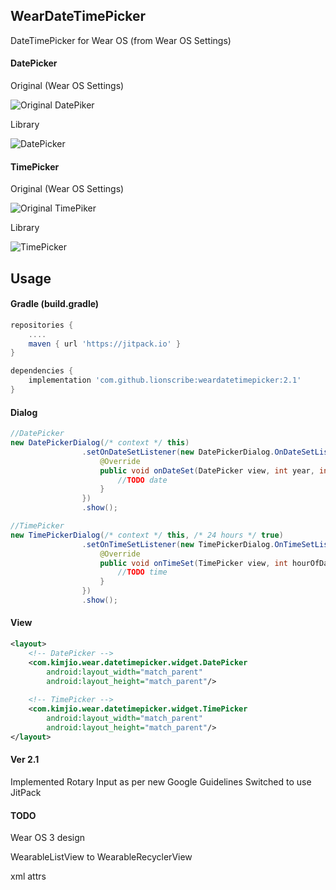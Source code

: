 ## WearDateTimePicker
DateTimePicker for Wear OS (from Wear OS Settings)

#### DatePicker
Original (Wear OS Settings)

![Original DatePiker](image/date_picker_google.gif)

Library

![DatePicker](image/date_picker.gif)

#### TimePicker
Original (Wear OS Settings)

![Original TimePiker](image/time_picker_google.gif)

Library

![TimePicker](image/time_picker.gif)

## Usage

#### Gradle (build.gradle)
````groovy
repositories {
	....
	maven { url 'https://jitpack.io' }
}

dependencies {
    implementation 'com.github.lionscribe:weardatetimepicker:2.1'
}
````

#### Dialog
````java
//DatePicker
new DatePickerDialog(/* context */ this)
                .setOnDateSetListener(new DatePickerDialog.OnDateSetListener() {
                    @Override
                    public void onDateSet(DatePicker view, int year, int month, int dayOfMonth) {
                        //TODO date
                    }
                })
                .show();

//TimePicker
new TimePickerDialog(/* context */ this, /* 24 hours */ true)
                .setOnTimeSetListener(new TimePickerDialog.OnTimeSetListener() {
                    @Override
                    public void onTimeSet(TimePicker view, int hourOfDay, int minute) {
                        //TODO time
                    }
                })
                .show();
````

#### View
````xml
<layout>
    <!-- DatePicker -->
    <com.kimjio.wear.datetimepicker.widget.DatePicker
        android:layout_width="match_parent"
        android:layout_height="match_parent"/>
    
    <!-- TimePicker -->        
    <com.kimjio.wear.datetimepicker.widget.TimePicker
        android:layout_width="match_parent"
        android:layout_height="match_parent"/>
</layout>
````

#### Ver 2.1
Implemented Rotary Input as per new Google Guidelines
Switched to use JitPack

#### TODO
Wear OS 3 design

WearableListView to WearableRecyclerView

xml attrs
